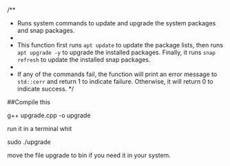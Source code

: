 /**
 * Runs system commands to update and upgrade the system packages and snap packages.
 *
 * This function first runs `apt update` to update the package lists, then runs `apt upgrade -y` to upgrade the installed packages. Finally, it runs `snap refresh` to update the installed snap packages.
 *
 * If any of the commands fail, the function will print an error message to `std::cerr` and return 1 to indicate failure. Otherwise, it will return 0 to indicate success.
 */





##Compile this 

g++ upgrade.cpp -o upgrade 

run it in a terminal whit

sudo ./upgrade

move the file upgrade to bin if you need it in your system.

